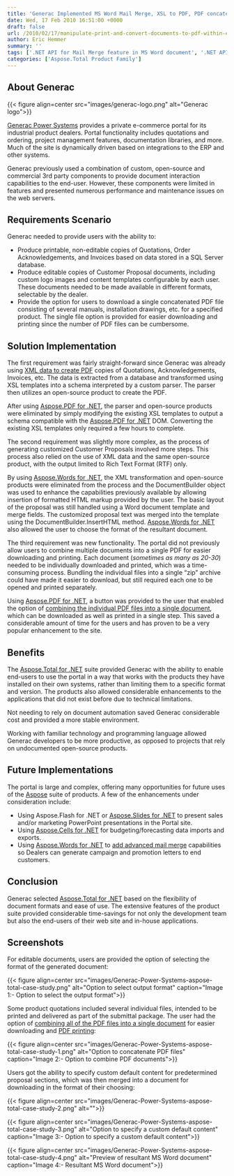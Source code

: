 ```yaml
---
title: 'Generac Implemented MS Word Mail Merge, XSL to PDF, PDF concatenation, Manipulation and Printing  within e-commerce portal'
date: Wed, 17 Feb 2010 16:51:00 +0000
draft: false
url: /2010/02/17/manipulate-print-and-convert-documents-to-pdf-within-e-commerce-portal/
author: Eric Hemmer
summary: ''
tags: ['.NET API for Mail Merge feature in MS Word document', '.NET API to Concatenate PDF files', 'Aspose.Total', 'Combine PDF documents using Aspose.PDF for .NET', 'Concatenate PDF files using Aspose.PDF for .NET', 'Incorporate custom data into XSL and render output in PDF format', 'Mail Merge in MS Word files', 'Merge PDF files into single document', 'PDF files printing using Aspose.PDF for .NET', 'Print PDF documents using Aspose.PDF for .NET', 'Success Stories', 'XSL to PDF conversion']
categories: ['Aspose.Total Product Family']
---
```


## About Generac



{{< figure align=center src="images/generac-logo.png" alt="Generac logo">}}


[Generac Power Systems][1] provides a private e-commerce portal for its industrial product dealers. Portal functionality includes quotations and ordering, project management features, documentation libraries, and more. Much of the site is dynamically driven based on integrations to the ERP and other systems.

Generac previously used a combination of custom, open-source and commercial 3rd party components to provide document interaction capabilities to the end-user. However, these components were limited in features and presented numerous performance and maintenance issues on the web servers.

## Requirements Scenario

Generac needed to provide users with the ability to:

*   Produce printable, non-editable copies of Quotations, Order Acknowledgements, and Invoices based on data stored in a SQL Server database.
*   Produce editable copies of Customer Proposal documents, including custom logo images and content templates configurable by each user. These documents needed to be made available in different formats, selectable by the dealer.
*   Provide the option for users to download a single concatenated PDF file consisting of several manuals, installation drawings, etc. for a specified product. The single file option is provided for easier downloading and printing since the number of PDF files can be cumbersome.

## Solution Implementation

The first requirement was fairly straight-forward since Generac was already using [XML data to create PDF][2] copies of Quotations, Acknowledgements, Invoices, etc. The data is extracted from a database and transformed using XSL templates into a schema interpreted by a custom parser. The parser then utilizes an open-source product to create the PDF.

After using [Aspose.PDF for .NET][3], the parser and open-source products were eliminated by simply modifying the existing XSL templates to output a schema compatible with the [Aspose.PDF for .NET][4] DOM. Converting the existing XSL templates only required a few hours to complete.

The second requirement was slightly more complex, as the process of generating customized Customer Proposals involved more steps. This process also relied on the use of XML data and the same open-source product, with the output limited to Rich Text Format (RTF) only.

By using [Aspose.Words for .NET][5], the XML transformation and open-source products were eliminated from the process and the DocumentBuilder object was used to enhance the capabilities previously available by allowing insertion of formatted HTML markup provided by the user. The basic layout of the proposal was still handled using a Word document template and merge fields. The customized proposal text was merged into the template using the DocumentBuilder.InsertHTML method. [Aspose.Words for .NET][6] also allowed the user to choose the format of the resultant document.

The third requirement was new functionality. The portal did not previously allow users to combine multiple documents into a single PDF for easier downloading and printing. Each document (_sometimes as many as 20-30_) needed to be individually downloaded and printed, which was a time-consuming process. Bundling the individual files into a single “zip” archive could have made it easier to download, but still required each one to be opened and printed separately.

Using [Apsose.PDF for .NET][7], a button was provided to the user that enabled the option of [combining the individual PDF files into a single document][8], which can be downloaded as well as printed in a single step. This saved a considerable amount of time for the users and has proven to be a very popular enhancement to the site.

## Benefits

The [Aspose.Total for .NET][9] suite provided Generac with the ability to enable end-users to use the portal in a way that works with the products they have installed on their own systems, rather than limiting them to a specific format and version. The products also allowed considerable enhancements to the applications that did not exist before due to technical limitations.

Not needing to rely on document automation saved Generac considerable cost and provided a more stable environment.

Working with familiar technology and programming language allowed Generac developers to be more productive, as opposed to projects that rely on undocumented open-source products.

## Future Implementations

The portal is large and complex, offering many opportunities for future uses of the [Aspose][10] suite of products. A few of the enhancements under consideration include:

*   Using Aspose.Flash for .NET or [Aspose.Slides for .NET][11] to present sales and/or marketing PowerPoint presentations in the Portal site.
*   Using [Aspose.Cells for .NET][12] for budgeting/forecasting data imports and exports.
*   Using [Aspose.Words for .NET][13] to [add advanced mail merge][14] capabilities so Dealers can generate campaign and promotion letters to end customers.

## Conclusion

Generac selected [Aspose.Total for .NET][15] based on the flexibility of document formats and ease of use. The extensive features of the product suite provided considerable time-savings for not only the development team but also the end-users of their web site and in-house applications.

## Screenshots

For editable documents, users are provided the option of selecting the format of the generated document:



{{< figure align=center src="images/Generac-Power-Systems-aspose-total-case-study.png" alt="Option to select output format" caption="Image 1:- Option to select the output format">}}


Some product quotations included several individual files, intended to be printed and delivered as part of the submittal package. The user had the option of [combining all of the PDF files into a single document][16] for easier downloading and [PDF printing][17]:



{{< figure align=center src="images/Generac-Power-Systems-aspose-total-case-study-1.png" alt="Option to concatenate PDF files" caption="Image 2:- Option to combine PDF documents">}}


Users got the ability to specify custom default content for predetermined proposal sections, which was then merged into a document for downloading in the format of their choosing:



{{< figure align=center src="images/Generac-Power-Systems-aspose-total-case-study-2.png" alt="">}}




{{< figure align=center src="images/Generac-Power-Systems-aspose-total-case-study-3.png" alt="Option to specify a custom default content" caption="Image 3:- Option to specify a custom default content">}}




{{< figure align=center src="images/Generac-Power-Systems-aspose-total-case-study-4.png" alt="Preview of resultant MS Word document" caption="Image 4:- Resultant MS Word document">}}




[1]: https://www.generac.com/
[2]: https://docs.aspose.com/display/pdfnet/Working+with+XML
[3]: https://products.aspose.com/pdf/net
[4]: https://products.aspose.com/pdf/net
[5]: https://products.aspose.com/words/net
[6]: https://products.aspose.com/words/net
[7]: https://products.aspose.com/pdf/net
[8]: https://docs.aspose.com/
[9]: https://products.aspose.com/total/net
[10]: https://www.aspose.com/
[11]: https://products.aspose.com/slides/net
[12]: https://products.aspose.com/cells/net
[13]: https://products.aspose.com/words/net
[14]: https://docs.aspose.com/display/wordsnet/Mail+Merge+and+Reporting
[15]: https://products.aspose.com/total/net
[16]: https://docs.aspose.com/
[17]: https://docs.aspose.com/display/pdfnet/Working+with+PDF+printing+-+Facades




